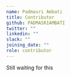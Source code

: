 ```yaml
---
name: Padmasri Ambati
title: Contributor
github: PADMASRIAMBATI
twitter: ""
linkedin: ""
slack: ""
joining_date: ""
role: contributor
---
```


Still waiting for this
